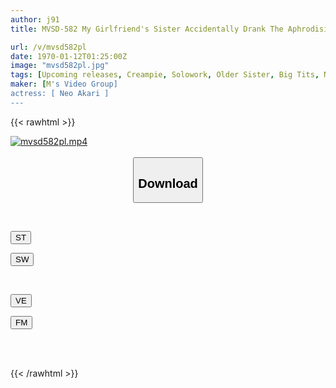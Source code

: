 ```yaml
---
author: j91
title: MVSD-582 My Girlfriend's Sister Accidentally Drank The Aphrodisiac That Was Supposed To Be Given To Her... The Aphrodisiac Lasted For 12 Hours! Unequaled X Unequaled, A Man And A Woman Who Can't Control Their Sexual Desires, Sweaty Double Creampie Sex FUCK Akari Neo

url: /v/mvsd582pl
date: 1970-01-12T01:25:00Z
image: "mvsd582pl.jpg"
tags: [Upcoming releases, Creampie, Solowork, Older Sister, Big Tits, Nasty, Hardcore, Squirting	]
maker: [M's Video Group]
actress: [ Neo Akari ]
---
```



{{< rawhtml >}}

<div class="video" data-videoid="pending_link.html">
    <a href="javascript:;">
        <img src="/v/mvsd582pl/mvsd582pl.jpg" width="WIDTH" height="HEIGHT" alt="mvsd582pl.mp4" loading="lazy">
    </a>
</div>

<script type="text/javascript" src="https://j91.asia/asset/on-demand-pend.js"></script>

<br>
  <link rel="stylesheet" href="https://j91.asia/asset/bs5.css">
  
  <center>
  <button class="btn btn-primary" type="button" data-bs-toggle="collapse" data-bs-target=".multi-collapse" aria-expanded="false" aria-controls="multiCollapseExample1 multiCollapseExample2"><h2>Download</h2></button></center>
</p>
<div class="row">
  <div class="col">
    <div class="collapse multi-collapse" id="multiCollapseExample1">
      <div class="card card-body">
	      	      <br>
<div class="buttons">  
<p><a href="https://j91.asia/pending_link.html" target="_blank"><button class="btn-hover color-3"><i class="fa fa-download"></i> ST</button></a></p>
<p><a href="https://j91.asia/pending_link.html" target="_blank"><button class="btn-hover color-2"><i class="fa fa-download"></i> SW</button></a></p></div>
    </div>
  </div>
</div>
  <div class="col">
    <div class="collapse multi-collapse" id="multiCollapseExample2">
      <div class="card card-body">
	      <br>
<div class="buttons">
<p><a href="https://j91.asia/pending_link.html" target="_blank"><button class="btn-hover color-9"><i class="fa fa-download"></i> VE</button></a></p>
<p><a href="https://j91.asia/pending_link.html" target="_blank"><button class="btn-hover color-8"><i class="fa fa-download"></i> FM</button></a></p></div>
<br><br>
      </div>
    </div>
  </div>
</div>

{{< /rawhtml >}}